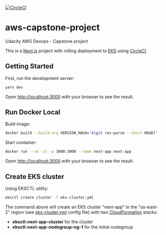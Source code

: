 [![CircleCI](https://dl.circleci.com/status-badge/img/gh/annt1290/aws-capstone-project/tree/main.svg?style=svg)](https://dl.circleci.com/status-badge/redirect/gh/annt1290/aws-capstone-project/tree/main)

# aws-capstone-project

Udacity AWS Devops - Capstone project

This is a [Next.js](https://nextjs.org/) project with rolling deployment to [EKS](https://aws.amazon.com/eks/) using [CircleCI](https://circleci.com/).

## Getting Started

First, run the development server:

```bash
yarn dev
```

Open [http://localhost:3000](http://localhost:3000) with your browser to see the result.

## Run Docker Local

Build image:

```bash
docker build --build-arg VERSION_HASH="$(git rev-parse --short HEAD)" -t next-app .
```

Start container:

```bash
docker run --rm -it -p 3000:3000 --name next-app next-app
```

Open [http://localhost:3000](http://localhost:3000) with your browser to see the result.

## Create EKS cluster

Using EKSCTL utility:

```bash
eksctl create cluster -f eks-cluster.yml
```

The command above will create an EKS cluster "next-app" in the "us-east-2" region (see [eks-cluster.yml](eks-cluster.yml) config file) with two [CloudFormation](https://aws.amazon.com/cloudformation/) stacks:

- **eksctl-next-app-cluster** for the cluster
- **eksctl-next-app-nodegroup-ng-1** for the initial nodegroup